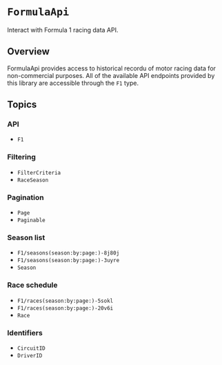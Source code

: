 # ``FormulaApi``

Interact with Formula 1 racing data API.

## Overview

FormulaApi provides access to historical recordu of motor racing data for non-commercial purposes.
All of the available API endpoints provided by this library are accessible through the ``F1`` type.

## Topics

### API

- ``F1``

### Filtering

- ``FilterCriteria``
- ``RaceSeason``

### Pagination

- ``Page``
- ``Paginable``

### Season list

- ``F1/seasons(season:by:page:)-8j80j``
- ``F1/seasons(season:by:page:)-3uyre``
- ``Season``

### Race schedule

- ``F1/races(season:by:page:)-5sokl``
- ``F1/races(season:by:page:)-20v6i``
- ``Race``

### Identifiers

- ``CircuitID``
- ``DriverID``
